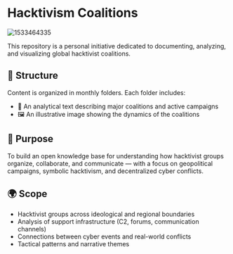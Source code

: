 # Hacktivism Coalitions

![1533464335](https://github.com/user-attachments/assets/3ec386fc-f76d-4bb1-bedb-0e981e955606)


This repository is a personal initiative dedicated to documenting, analyzing, and visualizing global hacktivist coalitions.

## 📁 Structure

Content is organized in monthly folders. Each folder includes:
- 📄 An analytical text describing major coalitions and active campaigns
- 🖼️ An illustrative image showing the dynamics of the coalitions

## 🎯 Purpose

To build an open knowledge base for understanding how hacktivist groups organize, collaborate, and communicate — with a focus on geopolitical campaigns, symbolic hacktivism, and decentralized cyber conflicts.

## 🌍 Scope

- Hacktivist groups across ideological and regional boundaries  
- Analysis of support infrastructure (C2, forums, communication channels)  
- Connections between cyber events and real-world conflicts  
- Tactical patterns and narrative themes  

